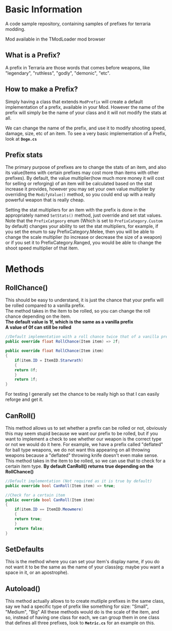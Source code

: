 # Basic Information
A code sample repository, containing samples of prefixes for terraria modding.

Mod available in the TModLoader mod browser

## What is a Prefix?
A prefix in Terraria are those words that comes before weapons, like "legendary", "ruthless", "godly", "demonic", "etc".

## How to make a Prefix?
Simply having a class that extends `ModPrefix` will create a default implementation of a prefix, available in your Mod.
However the name of the prefix will simply be the name of your class and it will not modify the stats at all.

We can change the name of the prefix, and use it to modify shooting speed, damage, size, etc of an item.
To see a very basic implementation of a Prefix, look at **`Doge.cs`**

## Prefix stats
The primary purpose of prefixes are to change the stats of an item, and also its value(Items with certain prefixes may cost more than items with other prefixes).
By default, the value multiplier(how much more money it will cost for selling or reforging) of an item will be calculated based on the stat increase it provides, however you may set your own value multiplier by overriding the `ModifyValue()` method, so you could end up with a really powerful weapon that is really cheap.

Setting the stat multipliers for an item with the prefix is done in the appropriately named `SetStats()` method, just override and set stat values.
Note that the `PrefixCatgeory` enum (Which is set to `PrefixCategory.Custom` by default) changes your ability to set the stat multipliers, for example, if you set the enum to say PrefixCategory.Melee, then you will be able to change the scale multiplier (to increase or decrease the size of a weapon) or if you set it to PrefixCategory.Ranged, you would be able to change the shoot speed multiplier of that item.

# Methods

## RollChance()
This should be easy to understand, it is just the chance that your prefix will be rolled compared to a vanilla prefix.  
The method takes in the item to be rolled, so you can change the roll chance depending on the item.  
**The default value is 1f, which is the same as a vanilla prefix**  
**A value of 0f can still be rolled**

```cs
//Default implementation with a roll chance twice that of a vanilla prefix
public override float RollChance(Item item) => 2f;
```

```cs
public override float RollChance(Item item)
{
    if(item.ID = ItemID.Starwrath)
    {
    return 8f;
    }
    return 1f;
}

```


For testing I generally set the chance to be really high so that I can easily reforge and get it.

## CanRoll()
This method allows us to set whether a prefix can be rolled or not, obviously this may seem stupid because we want our prefix to be rolled, but if you want to implement a check to see whether our weapon is the correct type or not we would do it here. For example, we have a prefix called "deflated" for ball type weapons, we do not want this appearing on all throwing weapons because a "deflated" throwing knife doesn't even make sense.  
This method takes in the item to be rolled, so we can use that to check for a certain item type.
**By default CanRoll() returns true depending on the RollChance()**

```cs
//Default implementation (Not required as it is true by default)
public override bool CanRoll(Item item) => true;
```

```cs
//Check for a certain item
public override bool CanRoll(Item item)
{
    if(item.ID == ItemID.Meowmere)
    {
    return true;
    }
    return false;
}
```

## SetDefaults
This is the method where you can set your item's display name, if you do not want it to be the same as the name of your class(eg: maybe you want a space in it, or an apostrophe).


## Autoload()
This method actually allows to to create mutliple prefixes in the same class, say we had a specific type of prefix like something for size: "Small", "Medium", "Big"
All these methods would do is the scale of the item, and so, instead of having one class for each, we can group them in one class that defines all three prefixes, look to **`Metric.cs`** for an example on this.
